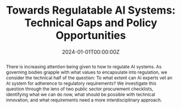 ---
title: "Towards Regulatable AI Systems: Technical Gaps and Policy Opportunities"
authors:
- Xudong Shen
- Hannah Brown
- Jiashu Tao
- Martin Strobel
- admin
- Akshay Narayan
- Harold Soh
- Finale Doshi-Velez
author_notes:
- ""
- ""
- ""
- ""
- ""
- ""
- ""
- "Work conducted during Finale’s visit to NUS as an outcome of the RRAI Workshop; middle authors order is alphabetical."
date: "2024-01-01T00:00:00Z"

# Schedule page publish date (NOT publication's date).
publishDate: "2024-01-01T00:00:00Z"

# Publication type.
# Accepts a single type but formatted as a YAML list (for Hugo requirements).
# Enter a publication type from the CSL standard.
publication_types: ["article-journal"]

# Publication name and optional abbreviated publication name.
publication: In "*Communications of the ACM", 2024
publication_short: "In CACM, 2024"

abstract: "There is increasing attention being given to how to regulate AI systems. As governing bodies grapple with what values to encapsulate into regulation, we consider the technical half of the question: To what extent can AI experts vet an AI system for adherence to regulatory requirements? We investigate this question through the lens of two public sector procurement checklists, identifying what we can do now, what should be possible with technical innovation, and what requirements need a more interdisciplinary approach."


featured: false


links:
  - type: pdf
    url: https://arxiv.org/pdf/2306.12609
  
---
